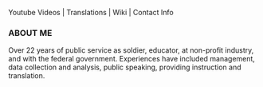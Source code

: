 Youtube Videos | Translations | Wiki | Contact Info
### ABOUT ME 

Over 22 years of public service as soldier, educator, at non-profit industry, and with the federal government. Experiences have included management, data collection and analysis, public speaking, providing instruction and translation. 

